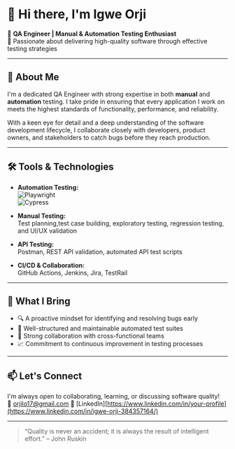 # 👋 Hi there, I'm Igwe Orji

🎯 **QA Engineer | Manual & Automation Testing Enthusiast**  
🧪 Passionate about delivering high-quality software through effective testing strategies

---

## 💼 About Me

I'm a dedicated QA Engineer with strong expertise in both **manual** and **automation** testing. I take pride in ensuring that every application I work on meets the highest standards of functionality, performance, and reliability.

With a keen eye for detail and a deep understanding of the software development lifecycle, I collaborate closely with developers, product owners, and stakeholders to catch bugs before they reach production.

---

## 🛠️ Tools & Technologies

- **Automation Testing:**  
  ![Playwright](https://img.shields.io/badge/-Playwright-45b8d8?logo=playwright&logoColor=white)  
  ![Cypress](https://img.shields.io/badge/-Cypress-17202C?logo=cypress&logoColor=white)  

- **Manual Testing:**  
  Test planning,test case building, exploratory testing, regression testing, and UI/UX validation

- **API Testing:**  
  Postman, REST API validation, automated API test scripts

- **CI/CD & Collaboration:**  
  GitHub Actions, Jenkins, Jira, TestRail

---

## 🚀 What I Bring

- 🔍 A proactive mindset for identifying and resolving bugs early
- 🧪 Well-structured and maintainable automated test suites
- 🤝 Strong collaboration with cross-functional teams
- 📈 Commitment to continuous improvement in testing processes

---

## 📫 Let's Connect

I'm always open to collaborating, learning, or discussing software quality!  
📧 orjilo17@gmail.com
🔗 [LinkedIn][https://www.linkedin.com/in/your-profile](https://www.linkedin.com/in/igwe-orji-384357164/)

---

> “Quality is never an accident; it is always the result of intelligent effort.” – John Ruskin

<!---
ojcarta-QA/ojcarta-QA is a ✨ special ✨ repository because its `README.md` (this file) appears on your GitHub profile.
You can click the Preview link to take a look at your changes.
--->
